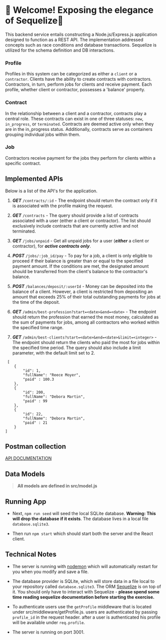# 💫 Welcome! Exposing the elegance of Sequelize🎉

This backend service entails constructing a Node.js/Express.js application designed to function as a REST API. The implementation addressed concepts such as race conditions and database transactions. Sequelize is utilized for the schema definition and DB interactions. 

### Profile

Profiles in this system can be categorized as either a `client` or a `contractor`. Clients have the ability to create contracts with contractors. Contractors, in turn, perform jobs for clients and receive payment. Each profile, whether client or contractor, possesses a 'balance' property.

### Contract

In the relationship between a client and a contractor, contracts play a central role. These contracts can exist in one of three statuses: `new`, `in_progress`, or `terminated`. Contracts are deemed active only when they are in the in_progress status. Additionally, contracts serve as containers grouping individual jobs within them.

### Job

Contractors receive payment for the jobs they perform for clients within a specific contract.

## Implemented APIs

Below is a list of the API's for the application.

1. **_GET_** `/contracts/:id` - The endpoint should return the contract only if it is associated with the profile making the request.

1. **_GET_** `/contracts` - The query should provide a list of contracts associated with a user (either a client or contractor). The list should exclusively include contracts that are currently active and not terminated.

1. **_GET_** `/jobs/unpaid` - Get all unpaid jobs for a user (**_either_** a client or contractor), for **_active contracts only_**.

1. **_POST_** `/jobs/:job_id/pay` - To pay for a job, a client is only eligible to proceed if their balance is greater than or equal to the specified payment amount. If the conditions are met, the designated amount should be transferred from the client's balance to the contractor's balance.

1. **_POST_** `/balances/deposit/:userId` - Money can be deposited into the balance of a client. However, a client is restricted from depositing an amount that exceeds 25% of their total outstanding payments for jobs at the time of the deposit.

1. **_GET_** `/admin/best-profession?start=<date>&end=<date>` - The endpoint should return the profession that earned the most money, calculated as the sum of payments for jobs, among all contractors who worked within the specified time range.

1. **_GET_** `/admin/best-clients?start=<date>&end=<date>&limit=<integer>` - The endpoint should return the clients who paid the most for jobs within the specified time period. The query should also include a limit parameter, with the default limit set to 2.

```
 [
    {
        "id": 1,
        "fullName": "Reece Moyer",
        "paid" : 100.3
    },
    {
        "id": 200,
        "fullName": "Debora Martin",
        "paid" : 99
    },
    {
        "id": 22,
        "fullName": "Debora Martin",
        "paid" : 21
    }
]
```

## Postman collection

[API DOCUMENTATION](https://codemaps.postman.co/workspace/Team-Workspace~0b5aba85-762d-4ae9-854b-ae32b6b616dc/collection/7972459-5fa78f46-6dfc-4c64-aa57-28b825f952ba?action=share&creator=7972459&active-environment=7972459-331b9c24-e30e-4bc7-896a-d8ff6b2c92e8)

## Data Models

> **All models are defined in src/model.js**
## Running App

- Next, `npm run seed` will seed the local SQLite database. **Warning: This will drop the database if it exists**. The database lives in a local file `database.sqlite3`.

- Then run `npm start` which should start both the server and the React client.

## Technical Notes

- The server is running with [nodemon](https://nodemon.io/) which will automatically restart for you when you modify and save a file.

- The database provider is SQLite, which will store data in a file local to your repository called `database.sqlite3`. The ORM [Sequelize](http://docs.sequelizejs.com/) is on top of it. You should only have to interact with Sequelize - **please spend some time reading sequelize documentation before starting the exercise.**

- To authenticate users use the `getProfile` middleware that is located under src/middleware/getProfile.js. users are authenticated by passing `profile_id` in the request header. after a user is authenticated his profile will be available under `req.profile`. 

- The server is running on port 3001.